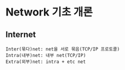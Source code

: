 # Network 기초 개론
## Internet
```
Inter(묶다)net: net을 서로 묶음(TCP/IP 프로토콜)
Intra(내부)net: 내부 net(TCP/IP)
Extra(외부)net: intra + etc net
```